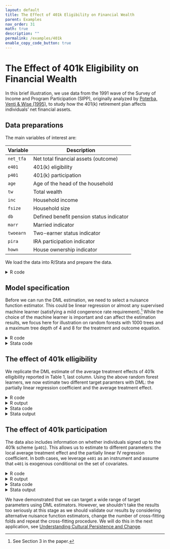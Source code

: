 ```yaml
---
layout: default
title: The Effect of 401k Eligibility on Financial Wealth
parent: Examples
nav_order: 31
math: true
description: ""
permalink: /examples/401k
enable_copy_code_button: true
---
```


# The Effect of 401k Eligibility on Financial Wealth

In this brief illustration, we use data from the 1991 wave of the Survey of Income and Program Participation (SIPP), originally analyzed by [Poterba, Venti & Wise (1995)](https://doi.org/10.1016/0047-2727(94)01462-W), to study how the 401(k) retirement plan affects individuals’ net financial assets.

## Data preparations

The main variables of interest are:

| Variable | Description |
| --------- | ----------- |
| `net_tfa` |  Net total financial assets (outcome) |
| `e401` | 401(k) eligibility |
| `p401` | 401(k) participation |
| `age` | Age of the head of the household |
| `tw` | Total wealth |
| `inc` | Household income |
| `fsize` | Household size |
| `db` | Defined benefit pension status indicator |
| `marr` | Married indicator |
| `twoearn` | Two-earner status indicator |
| `pira` | IRA participation indicator |
| `hown` | House ownership indicator |


We load the data into R/Stata and prepare the data.

<details markdown="block">
<summary>R code</summary>

```
library(haven)
library(ddml)
dat <- read_dta("http://dmlguide.github.io/assets/dta/PVW_data.dta")

set.seed(20241111)

# Define control variables
control_names <- c("age", "tw", "inc", "fsize", "db", "marr", 
                  "twoearn", "pira", "hown")

# Extract variables
y <- dat$net_tfa
D <- dat$e401
X <- as.matrix(dat[, control_names])
```

</details>

## Model specification

Before we can run the DML estimation, we need to select a nuisance function estimator. This could be linear regression or almost any supervised machine learner (satisfying a mild congerence rate requirement).[^1] While the choice of the machine learner is important and can affect the estimation results, we focus here for illustration on random forests with 1000 trees and a maximum tree depth of 4 and 8 for the treatment and outcome equation.

[^1]: See Section 3 in the paper.

<details markdown="block">
<summary>R code</summary>

{: .note-title }
> Learner settings
> 
> `ddml::mdl_ranger()` is a wrapper of `ranger::ranger()`. To learn which tuning parameter you can set, check the help file with `?ddml::mdl_ranger`. A number of other wrapper commands are included in the `ddml` package and you can also write your own wrapper commands, see [this guide](https://thomaswiemann.com/ddml/articles/new_ml_wrapper.html).

```
# Define model configuration
learners = list(
  list(fun = mdl_ranger,
       args = list(num.trees = 1000, # random forest
                   max.depth = 8)))

learners_DX = list(
  list(fun = mdl_ranger,
       args = list(num.trees = 1000, # random forest
                   max.depth = 4)))
```

</details>

<details markdown="block">
<summary>Stata code</summary>

Stata code to be added

</details>

## The effect of 401k elligibility

We replicate the DML estimate of the average treatment effects of 401k elligibility reported in Table 1, last column. Using the above random forest learners, we now estimate two different target paramters with DML: the partially linear regression coefficient and the average treatment effect.

<details markdown="block">
<summary>R code</summary>

We use `ensemble_type = "average"` to disable stacking.

```
# DML estimation of the PLR coefficient
plm_fit <- ddml_plm(y, D, X,
                     learners = learners,
                     learners_DX = learners_DX,
                     sample_folds = 10,
                     ensemble_type = "average")

# DML estimation of the ATE 
ate_fit <- ddml_ate(y, D, X,
                     learners = learners,
                     learners_DX = learners_DX,
                     sample_folds = 10,
                     ensemble_type = "average",
                     trim = 0.001)
summary(ate_fit)

# create texreg-compatible object from `late_lasso`
library(texreg)
ate_texreg <- createTexreg(coef.names="elligibility",
                              coef=summary(ate_fit)[1],
                              se=summary(ate_fit)[2],
                              pvalues=summary(ate_fit)[4]
                              )

screenreg(list(plm_fit$ols_fit,ate_texreg),
          include.ci=FALSE,
          custom.coef.map=list("D_r"="elligibility",
                               "elligibility"="elligibility") 
          )
```

</details>

<details markdown="block">
<summary>R output</summary>

```
======================================
              Model 1      Model 2    
--------------------------------------
elligibility  7825.37 ***  6877.41 ***
              (824.28)     (775.73)   
--------------------------------------
R^2              0.01                 
Adj. R^2         0.01                 
Num. obs.     9915                    
======================================
*** p < 0.001; ** p < 0.01; * p < 0.05
```

</details>

<details markdown="block">
<summary>Stata code</summary>

Stata code to be added

</details>

<details markdown="block">
<summary>Stata output</summary>

Stata output to be added

</details>

## The effect of 401k participation

The data also includes information on whether individuals signed up to the 401k scheme (`p401`). This allows us to estimate to different parameters: the local average treatment effect and the partially linear IV regression coefficient. In both cases, we leverage `e401` as an instrument and assume that `e401` is exogenous conditional on the set of covariates.

<details markdown="block">
<summary>R code</summary>

```
# DML estimation of the PLR coefficient
pliv_fit <- ddml_pliv(y, D, Z, X,
                    learners = learners,
                    sample_folds = 10,
                    ensemble_type = "average"
)

# DML estimation of the ATE 
late_fit <- ddml_late(y, D, Z, X,
                    learners = learners, 
                    sample_folds = 10,
                    ensemble_type = "average",
                    trim = 0.001
                    )
# create screenreg-compatible object from `late_fit`
late_texreg <- createTexreg(coef.names="participation",
                           coef=summary(late_fit)[1],
                           se=summary(late_fit)[2],
                           pvalues=summary(late_fit)[4]
                           )
 
screenreg(list(pliv_fit$iv_fit,late_texreg),
          include.ci=FALSE,
          custom.coef.map=list("D_r"="participation",
                               "participation"="participation") 
          )
```

</details>

<details markdown="block">
<summary>R output</summary>

```
=========================================
               Model 1       Model 2     
-----------------------------------------
participation  10968.64 ***   9766.53 ***
               (1212.56)     (1210.69)   
-----------------------------------------
R^2                0.02                  
Adj. R^2           0.02                  
Num. obs.       9915                     
=========================================
*** p < 0.001; ** p < 0.01; * p < 0.05
```

</details>

<details markdown="block">
<summary>Stata code</summary>

Stata code to be added

</details>

<details markdown="block">
<summary>Stata output</summary>

Stata output to be added

</details>

We have demonstrated that we can target a wide range of target parameters using DML estimators. However, we shouldn't take the results too seriously at this stage as we should validate our results by considering alternative nuisance function estimators, change the number of cross-fitting folds and repeat the cross-fitting procedure. We will do this in the next application, see [Understanding Cultural Persistence and Change](https://dmlguide.github.io/examples/GN).